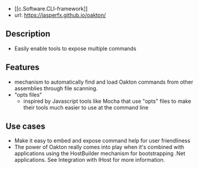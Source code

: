 
- [[c.Software.CLI-framework]]
- url: https://jasperfx.github.io/oakton/

## Description

- Easily enable tools to expose multiple commands

## Features

- mechanism to automatically find and load Oakton commands from other assemblies through file scanning.
- "opts files"
  - inspired by Javascript tools like Mocha that use "opts" files to make their tools much easier to use at the command line

## Use cases

- Make it easy to embed and expose command help for user friendliness
- The power of Oakton really comes into play when it's combined with applications using the HostBuilder mechanism for bootstrapping .Net applications. See Integration with IHost for more information.

